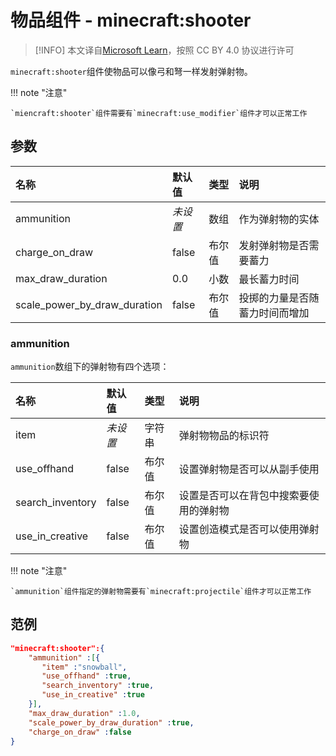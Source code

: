 # 物品组件 - minecraft:shooter
> [!INFO]
> 本文译自[Microsoft Learn](https://learn.microsoft.com/en-us/minecraft/creator/)，按照 CC BY 4.0 协议进行许可

    
`minecraft:shooter`组件使物品可以像弓和弩一样发射弹射物。

!!! note "注意"

    `miencraft:shooter`组件需要有`minecraft:use_modifier`组件才可以正常工作

## 参数

| 名称 | 默认值 | 类型 | 说明  |
|:----------|:----------|:----------|:----------|
| ammunition |*未设置* | 数组 | 作为弹射物的实体 |
| charge_on_draw | false | 布尔值 | 发射弹射物是否需要蓄力 |
| max_draw_duration | 0.0 | 小数 | 最长蓄力时间 |
| scale_power_by_draw_duration | false | 布尔值 | 投掷的力量是否随蓄力时间而增加|


### ammunition
`ammunition`数组下的弹射物有四个选项：

| 名称 | 默认值 | 类型 | 说明  |
|:----------|:----------|:----------|:----------|
| item |*未设置* | 字符串 | 弹射物物品的标识符 | 
| use_offhand |false | 布尔值 | 设置弹射物是否可以从副手使用 |
| search_inventory | false | 布尔值 | 设置是否可以在背包中搜索要使用的弹射物 |
| use_in_creative | false | 布尔值 | 设置创造模式是否可以使用弹射物 |


!!! note "注意"

    `ammunition`组件指定的弹射物需要有`minecraft:projectile`组件才可以正常工作

## 范例
```json
"minecraft:shooter":{
    "ammunition" :[{
       "item" :"snowball",
       "use_offhand" :true,
       "search_inventory" :true,
       "use_in_creative" :true
    }],
    "max_draw_duration" :1.0,
    "scale_power_by_draw_duration" :true,
    "charge_on_draw" :false
}
```

